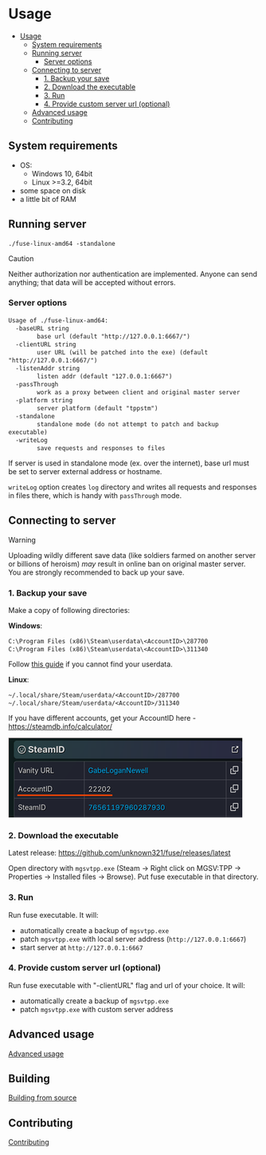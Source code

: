Usage
=====

<!-- TOC -->
* [Usage](#usage)
  * [System requirements](#system-requirements)
  * [Running server](#running-server)
    * [Server options](#server-options)
  * [Connecting to server](#connecting-to-server)
    * [1. Backup your save](#1-backup-your-save)
    * [2. Download the executable](#2-download-the-executable)
    * [3. Run](#3-run)
    * [4. Provide custom server url (optional)](#4-provide-custom-server-url-optional)
  * [Advanced usage](#advanced-usage)
  * [Contributing](#contributing)
<!-- TOC -->

## System requirements

  - OS:
      - Windows 10, 64bit
      - Linux >=3.2, 64bit
  - some space on disk
  - a little bit of RAM

## Running server

```shell
./fuse-linux-amd64 -standalone
```


> [!CAUTION]
> Neither authorization nor authentication are implemented. Anyone can send anything; that data will be accepted 
> without errors.

### Server options

```shell
Usage of ./fuse-linux-amd64:
  -baseURL string
        base url (default "http://127.0.0.1:6667/")
  -clientURL string
        user URL (will be patched into the exe) (default "http://127.0.0.1:6667/")
  -listenAddr string
        listen addr (default "127.0.0.1:6667")
  -passThrough
        work as a proxy between client and original master server
  -platform string
        server platform (default "tppstm")
  -standalone
        standalone mode (do not attempt to patch and backup executable)
  -writeLog
        save requests and responses to files
```

If server is used in standalone mode (ex. over the internet), base url must be set to server external address or hostname.

`writeLog` option creates `log` directory and writes all requests and responses in files there, which is 
handy with `passThrough` mode.

## Connecting to server

> [!WARNING]
> Uploading wildly different save data (like soldiers farmed on another server or billions of heroism) *may* result in 
> online ban on original master server. You are strongly recommended to back up your save.

### 1. Backup your save

Make a copy of following directories:

**Windows**:


```shell
C:\Program Files (x86)\Steam\userdata\<AccountID>\287700
C:\Program Files (x86)\Steam\userdata\<AccountID>\311340
```

Follow [this guide](https://steamcommunity.com/discussions/forum/1/3175526477771610741/) if you cannot find your userdata.

**Linux**:

```shell
~/.local/share/Steam/userdata/<AccountID>/287700
~/.local/share/Steam/userdata/<AccountID>/311340
```

If you have different accounts, get your AccountID here - https://steamdb.info/calculator/

<img src="steamid.png">


### 2. Download the executable

Latest release: https://github.com/unknown321/fuse/releases/latest

Open directory with `mgsvtpp.exe` (Steam -> Right click on MGSV:TPP -> Properties -> Installed files -> Browse). Put fuse 
executable in that directory.

### 3. Run

Run fuse executable. It will:
  - automatically create a backup of `mgsvtpp.exe`
  - patch `mgsvtpp.exe` with local server address (`http://127.0.0.1:6667`)
  - start server at `http://127.0.0.1:6667`

### 4. Provide custom server url (optional)

Run fuse executable with "-clientURL" flag and url of your choice. It will:

  - automatically create a backup of `mgsvtpp.exe`
  - patch `mgsvtpp.exe` with custom server address

## Advanced usage

[Advanced usage](./ADVANCED.md)

## Building

[Building from source](./BUILD.md)

## Contributing

[Contributing](./CONTRIBUTING.md)

